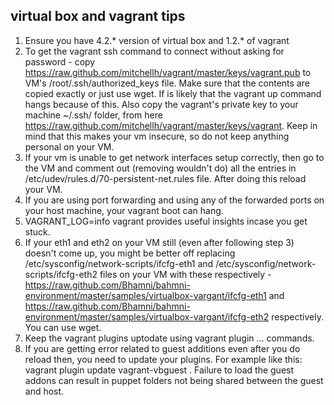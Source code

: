 virtual box and vagrant tips
----------------------------
1. Ensure you have 4.2.* version of virtual box and 1.2.* of vagrant
2. To get the vagrant ssh command to connect without asking for password - copy https://raw.github.com/mitchellh/vagrant/master/keys/vagrant.pub to VM's /root/.ssh/authorized_keys file. Make sure that the contents are copied exactly or just use wget. If is likely that the vagrant up command hangs because of this. Also copy the vagrant's private key to your machine ~/.ssh/ folder, from here https://raw.github.com/mitchellh/vagrant/master/keys/vagrant. Keep in mind that this makes your vm insecure, so do not keep anything personal on your VM.
3. If your vm is unable to get network interfaces setup correctly, then go to the VM and comment out (removing wouldn't do) all the entries in /etc/udev/rules.d/70-persistent-net.rules file. After doing this reload your VM.
4. If you are using port forwarding and using any of the forwarded ports on your host machine, your vagrant boot can hang.
5. VAGRANT_LOG=info vagrant <command> provides useful insights incase you get stuck.
6. If your eth1 and eth2 on your VM still (even after following step 3) doesn't come up, you might be better off replacing /etc/sysconfig/network-scripts/ifcfg-eth1 and /etc/sysconfig/network-scripts/ifcfg-eth2 files on your VM with these respectively - https://raw.github.com/Bhamni/bahmni-environment/master/samples/virtualbox-vargant/ifcfg-eth1 and https://raw.github.com/Bhamni/bahmni-environment/master/samples/virtualbox-vargant/ifcfg-eth2 respectively. You can use wget.
7. Keep the vagrant plugins uptodate using vagrant plugin ... commands.
8. If you are getting error related to guest additions even after you do reload then, you need to update your plugins. For example like this: vagrant plugin update vagrant-vbguest . Failure to load the guest addons can result in puppet folders not being shared between the guest and host.

